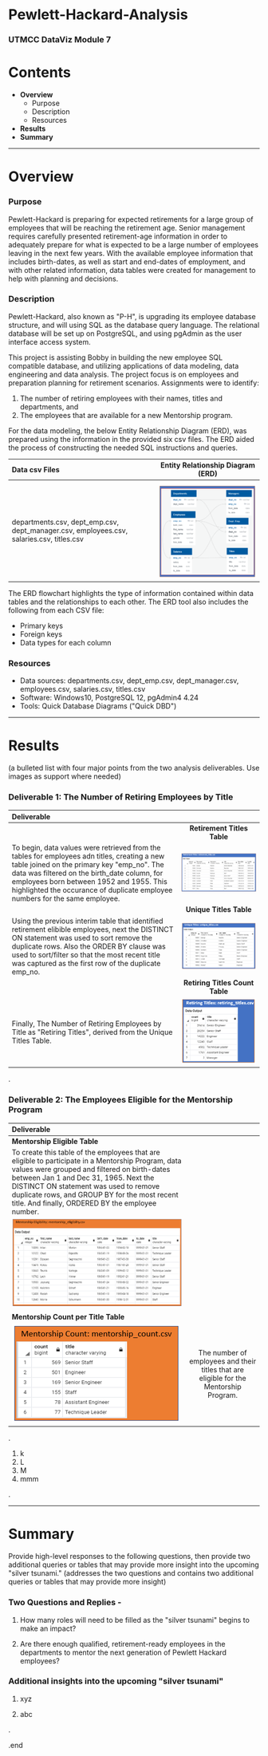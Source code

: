 # Pewlett-Hackard-Analysis
### UTMCC DataViz Module 7

# Contents

- **Overview**
    - Purpose
    - Description
    - Resources
- **Results**
- **Summary**

---

# Overview

### Purpose

Pewlett-Hackard is preparing for expected retirements for a large group of employees that will be reaching the retirement age. Senior management requires carefully presented retirement-age information in order to adequately prepare for what is expected to be a large number of employees leaving in the next few years. 
With the available employee information that includes birth-dates, as well as start and end-dates of employment, and with other related information, data tables were created for management to help with planning and decisions.

### Description

Pewlett-Hackard, also known as "P-H", is upgrading its employee database structure, and will using SQL as the database query language. The relational database will be set up on PostgreSQL, and using pgAdmin as the user interface access system. 

This project is assisting Bobby in building the new employee SQL compatible database, and utilizing applications of data modeling, data engineering and data analysis. The project focus is on employees and preparation planning for retirement scenarios. 
Assignments were to identify: 
1) The number of retiring employees with their names, titles and departments, and 
2) The employees that are available for a new Mentorship program. 

For the data modeling, the below Entity Relationship Diagram (ERD), was prepared using the information in the provided six csv files. The ERD aided the process of constructing the needed SQL instructions and queries. 
 

| **Data csv Files** | **Entity Relationship Diagram (ERD)** |
| :---         |     :---:      |
| departments.csv, dept_emp.csv, dept_manager.csv, employees.csv, salaries.csv, titles.csv | ![Employee2DB.png](https://github.com/larrydodson/Pewlett-Hackard-Analysis/blob/master/Employee2DB.png) |


The ERD flowchart highlights the type of information contained within data tables and the relationships to each other. The ERD tool also includes the following from each CSV file:
  - Primary keys
  - Foreign keys
  - Data types for each column



### Resources

- Data sources: departments.csv, dept_emp.csv, dept_manager.csv, employees.csv, salaries.csv, titles.csv
- Software: Windows10, PostgreSQL 12, pgAdmin4 4.24
- Tools: Quick Database Diagrams ("Quick DBD")


---

# Results
  (a bulleted list with four major points from the two analysis deliverables. Use images as support where needed) 

### Deliverable 1: The Number of Retiring Employees by Title


| **Deliverable** | |
| :---         |     :---:      |
|  | **Retirement Titles Table**  |
| To begin, data values were retrieved from the tables for employees adn titles, creating a new table joined on the primary key "emp_no". The data was filtered on the birth_date column, for employees born between 1952 and 1955. This highlighted the occurance of duplicate employee numbers for the same employee.| ![retirement_titles.png](https://github.com/larrydodson/Pewlett-Hackard-Analysis/blob/master/retirement_titles.png) |
|  | **Unique Titles Table** |
| Using the previous interim table that identified retirement elibible employees, next the DISTINCT ON statement was used to sort remove the duplicate rows. Also the ORDER BY clause was used to sort/filter so that the most recent title was captured as the first row of the duplicate emp_no. | ![unique_titles.png](https://github.com/larrydodson/Pewlett-Hackard-Analysis/blob/master/unique_titles.png) |
|  | **Retiring Titles Count Table** |
| Finally, The Number of Retiring Employees by Title as "Retiring Titles", derived from the Unique Titles Table. | ![retiring_titles.png](https://github.com/larrydodson/Pewlett-Hackard-Analysis/blob/master/retiring_titles.png) |




.

### Deliverable 2: The Employees Eligible for the Mentorship Program


| **Deliverable** | |
| :---         |     :---:      |
|  **Mentorship Eligible Table**  | |
| To create this table of the employees that are eligible to participate in a Mentorship Program, data values were grouped and filtered on birth-dates between Jan 1 and Dec 31, 1965. Next the DISTINCT ON statement was used to remove duplicate rows, and GROUP BY for the most recent title. And finally, ORDERED BY the employee number.  |  |
| ![mentorship_eligibility.png](https://github.com/larrydodson/Pewlett-Hackard-Analysis/blob/master/mentorship_eligibility.png) |  |
| **Mentorship Count per Title Table** |  |
| ![mentorship_count.png](https://github.com/larrydodson/Pewlett-Hackard-Analysis/blob/master/mentorship_count.png) | The number of employees and their titles that are eligible for the Mentorship Program. |



.

  1. k
  2. L
  3. M
  4. mmm 
  
  


.

---

# Summary

Provide high-level responses to the following questions, then provide two additional queries or tables that may provide more insight into the upcoming "silver tsunami."
(addresses the two questions and contains two additional queries or tables that may provide more insight) 

### Two Questions and Replies - 
  1. How many roles will need to be filled as the "silver tsunami" begins to make an impact?
  
  
  
  2. Are there enough qualified, retirement-ready employees in the departments to mentor the next generation of Pewlett Hackard employees?




### Additional insights into the upcoming "silver tsunami"
  1. xyz 
  
  2. abc 
  
  
.

.end 
